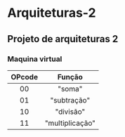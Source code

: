 # Arquiteturas-2

## Projeto de arquiteturas 2 
### Maquina virtual

OPcode | Função |
|:-----:|:----------:
00 | "soma" |
01 | "subtração" |
10 | "divisão" |
11 | "multiplicação" |
